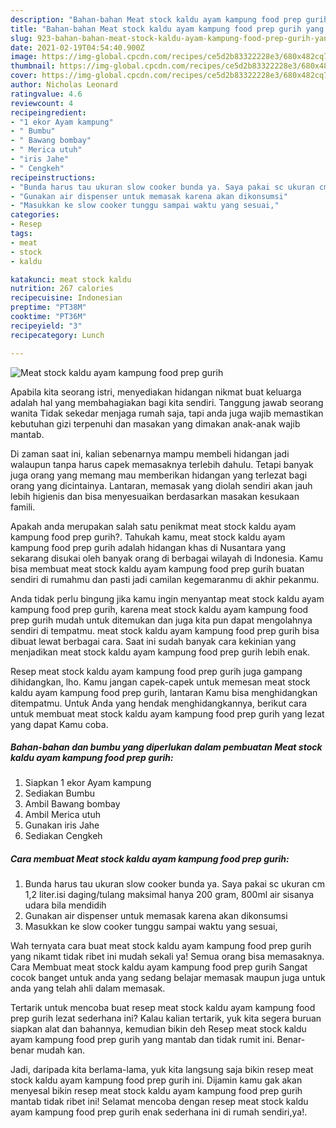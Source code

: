 ```yaml
---
description: "Bahan-bahan Meat stock kaldu ayam kampung food prep gurih yang enak Untuk Jualan"
title: "Bahan-bahan Meat stock kaldu ayam kampung food prep gurih yang enak Untuk Jualan"
slug: 923-bahan-bahan-meat-stock-kaldu-ayam-kampung-food-prep-gurih-yang-enak-untuk-jualan
date: 2021-02-19T04:54:40.900Z
image: https://img-global.cpcdn.com/recipes/ce5d2b83322228e3/680x482cq70/meat-stock-kaldu-ayam-kampung-food-prep-gurih-foto-resep-utama.jpg
thumbnail: https://img-global.cpcdn.com/recipes/ce5d2b83322228e3/680x482cq70/meat-stock-kaldu-ayam-kampung-food-prep-gurih-foto-resep-utama.jpg
cover: https://img-global.cpcdn.com/recipes/ce5d2b83322228e3/680x482cq70/meat-stock-kaldu-ayam-kampung-food-prep-gurih-foto-resep-utama.jpg
author: Nicholas Leonard
ratingvalue: 4.6
reviewcount: 4
recipeingredient:
- "1 ekor Ayam kampung"
- " Bumbu"
- " Bawang bombay"
- " Merica utuh"
- "iris Jahe"
- " Cengkeh"
recipeinstructions:
- "Bunda harus tau ukuran slow cooker bunda ya. Saya pakai sc ukuran cm 1,2 liter.isi daging/tulang maksimal hanya 200 gram, 800ml air sisanya udara bila mendidih"
- "Gunakan air dispenser untuk memasak karena akan dikonsumsi"
- "Masukkan ke slow cooker tunggu sampai waktu yang sesuai,"
categories:
- Resep
tags:
- meat
- stock
- kaldu

katakunci: meat stock kaldu 
nutrition: 267 calories
recipecuisine: Indonesian
preptime: "PT38M"
cooktime: "PT36M"
recipeyield: "3"
recipecategory: Lunch

---
```



![Meat stock kaldu ayam kampung food prep gurih](https://img-global.cpcdn.com/recipes/ce5d2b83322228e3/680x482cq70/meat-stock-kaldu-ayam-kampung-food-prep-gurih-foto-resep-utama.jpg)

Apabila kita seorang istri, menyediakan hidangan nikmat buat keluarga adalah hal yang membahagiakan bagi kita sendiri. Tanggung jawab seorang  wanita Tidak sekedar menjaga rumah saja, tapi anda juga wajib memastikan kebutuhan gizi terpenuhi dan masakan yang dimakan anak-anak wajib mantab.

Di zaman  saat ini, kalian sebenarnya mampu membeli hidangan jadi walaupun tanpa harus capek memasaknya terlebih dahulu. Tetapi banyak juga orang yang memang mau memberikan hidangan yang terlezat bagi orang yang dicintainya. Lantaran, memasak yang diolah sendiri akan jauh lebih higienis dan bisa menyesuaikan berdasarkan masakan kesukaan famili. 



Apakah anda merupakan salah satu penikmat meat stock kaldu ayam kampung food prep gurih?. Tahukah kamu, meat stock kaldu ayam kampung food prep gurih adalah hidangan khas di Nusantara yang sekarang disukai oleh banyak orang di berbagai wilayah di Indonesia. Kamu bisa membuat meat stock kaldu ayam kampung food prep gurih buatan sendiri di rumahmu dan pasti jadi camilan kegemaranmu di akhir pekanmu.

Anda tidak perlu bingung jika kamu ingin menyantap meat stock kaldu ayam kampung food prep gurih, karena meat stock kaldu ayam kampung food prep gurih mudah untuk ditemukan dan juga kita pun dapat mengolahnya sendiri di tempatmu. meat stock kaldu ayam kampung food prep gurih bisa dibuat lewat berbagai cara. Saat ini sudah banyak cara kekinian yang menjadikan meat stock kaldu ayam kampung food prep gurih lebih enak.

Resep meat stock kaldu ayam kampung food prep gurih juga gampang dihidangkan, lho. Kamu jangan capek-capek untuk memesan meat stock kaldu ayam kampung food prep gurih, lantaran Kamu bisa menghidangkan ditempatmu. Untuk Anda yang hendak menghidangkannya, berikut cara untuk membuat meat stock kaldu ayam kampung food prep gurih yang lezat yang dapat Kamu coba.

<!--inarticleads1-->

##### Bahan-bahan dan bumbu yang diperlukan dalam pembuatan Meat stock kaldu ayam kampung food prep gurih:

1. Siapkan 1 ekor Ayam kampung
1. Sediakan  Bumbu
1. Ambil  Bawang bombay
1. Ambil  Merica utuh
1. Gunakan iris Jahe
1. Sediakan  Cengkeh




<!--inarticleads2-->

##### Cara membuat Meat stock kaldu ayam kampung food prep gurih:

1. Bunda harus tau ukuran slow cooker bunda ya. Saya pakai sc ukuran cm 1,2 liter.isi daging/tulang maksimal hanya 200 gram, 800ml air sisanya udara bila mendidih
1. Gunakan air dispenser untuk memasak karena akan dikonsumsi
1. Masukkan ke slow cooker tunggu sampai waktu yang sesuai,




Wah ternyata cara buat meat stock kaldu ayam kampung food prep gurih yang nikamt tidak ribet ini mudah sekali ya! Semua orang bisa memasaknya. Cara Membuat meat stock kaldu ayam kampung food prep gurih Sangat cocok banget untuk anda yang sedang belajar memasak maupun juga untuk anda yang telah ahli dalam memasak.

Tertarik untuk mencoba buat resep meat stock kaldu ayam kampung food prep gurih lezat sederhana ini? Kalau kalian tertarik, yuk kita segera buruan siapkan alat dan bahannya, kemudian bikin deh Resep meat stock kaldu ayam kampung food prep gurih yang mantab dan tidak rumit ini. Benar-benar mudah kan. 

Jadi, daripada kita berlama-lama, yuk kita langsung saja bikin resep meat stock kaldu ayam kampung food prep gurih ini. Dijamin kamu gak akan menyesal bikin resep meat stock kaldu ayam kampung food prep gurih mantab tidak ribet ini! Selamat mencoba dengan resep meat stock kaldu ayam kampung food prep gurih enak sederhana ini di rumah sendiri,ya!.

